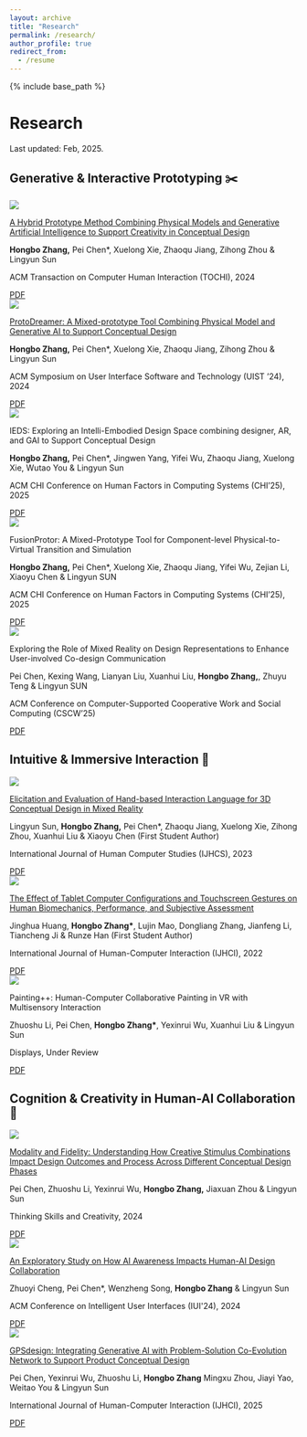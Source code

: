 ```yaml
---
layout: archive
title: "Research"
permalink: /research/
author_profile: true
redirect_from:
  - /resume
---
```


{% include base_path %}

# Research
Last updated: Feb, 2025.

## Generative & Interactive Prototyping ✂️

<div class="research-basic">
  <!-- img -->
  <div class="research-img">
    <div class="research-img-layout_box">
      <img src="{{ base_path }}/images/paper_img/tochi.png">
    </div>
  </div>
  <!-- content-paper -->
  <div class="research-content">
    <div class="research-paper-title">
      <p>
        <a href="https://doi.org/10.1145/3689433">
        A Hybrid Prototype Method Combining Physical Models and Generative Artificial Intelligence to Support Creativity in Conceptual Design
        </a>
      </p>
    </div>
    <div class="research-paper-author">
      <p>
      <strong>Hongbo Zhang,</strong> Pei Chen*, Xuelong Xie, Zhaoqu Jiang, Zihong Zhou & Lingyun Sun
      </p>
    </div>
    <div class="research-paper-venue">
      <p>
      ACM Transaction on Computer Human Interaction (TOCHI), 2024
      </p>
    </div>
    <div class="research-paper-attachment">
      <a class="attachment-btn" href="{{ base_path }}/files/tochi.pdf">
        <i class="bi bi-file-pdf-fill"></i>
        PDF
      </a>
    </div>
  </div>
</div>

<div class="separate-section"></div>

<div class="research-basic">
  <!-- img -->
  <div class="research-img">
    <div class="research-img-layout_box">
      <img src="{{ base_path }}/images/paper_img/uist.png">
    </div>
  </div>
  <!-- content-paper -->
  <div class="research-content">
    <div class="research-paper-title">
      <p>
        <a href="https://doi.org/10.1145/3654777.3676399">
        ProtoDreamer: A Mixed-prototype Tool Combining Physical Model and Generative AI to Support Conceptual Design
        </a>
      </p>
    </div>
    <div class="research-paper-author">
      <p>
      <strong>Hongbo Zhang,</strong> Pei Chen*, Xuelong Xie, Zhaoqu Jiang, Zihong Zhou & Lingyun Sun
      </p>
    </div>
    <div class="research-paper-venue">
      <p>
      ACM Symposium on User Interface Software and Technology (UIST ’24), 2024
      </p>
    </div>
    <div class="research-paper-attachment">
      <a class="attachment-btn" href="{{ base_path }}/files/uist.pdf">
        <i class="bi bi-file-pdf-fill"></i>
        PDF
      </a>
    </div>
  </div>
</div>

<div class="separate-section"></div>

<div class="research-basic">
  <!-- img -->
  <div class="research-img">
    <div class="research-img-layout_box">
      <img src="{{ base_path }}/images/paper_img/ieds.png">
    </div>
  </div>
  <!-- content-paper -->
  <div class="research-content">
    <div class="research-paper-title">
      <p>
        <!-- <a href="https://doi.org/10.1080/10447318.2023.2267859"> -->
        IEDS: Exploring an Intelli-Embodied Design Space combining designer, AR, and GAI to Support Conceptual Design
        <!-- </a> -->
      </p>
    </div>
    <div class="research-paper-author">
      <p>
      <strong>Hongbo Zhang,</strong> Pei Chen*, Jingwen Yang, Yifei Wu, Zhaoqu Jiang, Xuelong Xie, Wutao You & Lingyun Sun
      </p>
    </div>
    <div class="research-paper-venue">
      <p>
       ACM CHI Conference on Human Factors in Computing Systems (CHI’25), 2025
      </p>
    </div>
    <div class="research-paper-attachment">
      <a class="attachment-btn" href="{{ base_path }}/files/IEDS.pdf">
        <i class="bi bi-file-pdf-fill"></i>
        PDF
      </a>
    </div>
  </div>
</div>


<div class="separate-section"></div>


<div class="research-basic">
  <!-- img -->
  <div class="research-img">
    <div class="research-img-layout_box">
      <img src="{{ base_path }}/images/paper_img/fusionprotor.png">
    </div>
  </div>
  <!-- content-paper -->
  <div class="research-content">
    <div class="research-paper-title">
      <p>
        <!-- <a href="https://doi.org/10.1080/10447318.2023.2267859"> -->
        FusionProtor: A Mixed-Prototype Tool for Component-level Physical-to-Virtual Transition and Simulation
        <!-- </a> -->
      </p>
    </div>
    <div class="research-paper-author">
      <p>
      <strong>Hongbo Zhang,</strong> Pei Chen*, Xuelong Xie, Zhaoqu Jiang, Yifei Wu, Zejian Li, Xiaoyu Chen & Lingyun SUN
      </p>
    </div>
    <div class="research-paper-venue">
      <p>
       ACM CHI Conference on Human Factors in Computing Systems (CHI’25), 2025
      </p>
    </div>
    <div class="research-paper-attachment">
      <a class="attachment-btn" href="{{ base_path }}/files/fusion.pdf">
        <i class="bi bi-file-pdf-fill"></i>
        PDF
      </a>
    </div>
  </div>
</div>





<div class="separate-section"></div>


<div class="research-basic">
  <!-- img -->
  <div class="research-img">
    <div class="research-img-layout_box">
      <img src="{{ base_path }}/images/paper_img/cscw.png">
    </div>
  </div>
  <!-- content-paper -->
  <div class="research-content">
    <div class="research-paper-title">
      <p>
        <!-- <a href="https://doi.org/10.1080/10447318.2023.2267859"> -->
        Exploring the Role of Mixed Reality on Design Representations to Enhance User-involved Co-design Communication
        <!-- </a> -->
      </p>
    </div>
    <div class="research-paper-author">
      <p>
      Pei Chen, Kexing Wang, Lianyan Liu, Xuanhui Liu, <strong>Hongbo Zhang,</strong>, Zhuyu Teng & Lingyun SUN
      </p>
    </div>
    <div class="research-paper-venue">
      <p>
       ACM Conference on Computer-Supported Cooperative Work and Social Computing (CSCW’25)
      </p>
    </div>
    <div class="research-paper-attachment">
      <a class="attachment-btn" href="{{ base_path }}/files/cscw.pdf">
        <i class="bi bi-file-pdf-fill"></i>
        PDF
      </a>
    </div>
  </div>
</div>






<div class="separate-section"></div>

## Intuitive & Immersive Interaction 👐


<div class="research-basic">
  <!-- img -->
  <div class="research-img">
    <div class="research-img-layout_box">
      <img src="{{ base_path }}/images/paper_img/ijhcs.png">
    </div>
  </div>
  <!-- content-paper -->
  <div class="research-content">
    <div class="research-paper-title">
      <p>
        <a href="https://doi.org/10.1016/j.ijhcs.2023.103198">
        Elicitation and Evaluation of Hand-based Interaction Language for 3D Conceptual Design in Mixed Reality
        </a>
      </p>
    </div>
    <div class="research-paper-author">
      <p>
      Lingyun Sun, <strong>Hongbo Zhang,</strong> Pei Chen*, Zhaoqu Jiang, Xuelong Xie, Zihong Zhou, Xuanhui Liu & Xiaoyu Chen (First Student Author)
      </p>
    </div>
    <div class="research-paper-venue">
      <p>
       International Journal of Human Computer Studies (IJHCS), 2023
      </p>
    </div>
    <div class="research-paper-attachment">
      <a class="attachment-btn" href="{{ base_path }}/files/ijhcs.pdf">
        <i class="bi bi-file-pdf-fill"></i>
        PDF
      </a>
    </div>
  </div>
</div>




<div class="separate-section"></div>



<div class="research-basic">
  <!-- img -->
  <div class="research-img">
    <div class="research-img-layout_box">
      <img src="{{ base_path }}/images/paper_img/ijhci.png">
    </div>
  </div>
  <!-- content-paper -->
  <div class="research-content">
    <div class="research-paper-title">
      <p>
        <a href="https://doi.org/10.1080/10447318.2022.2111051">
        The Effect of Tablet Computer Configurations and Touchscreen Gestures on Human Biomechanics, Performance, and Subjective Assessment
        </a>
      </p>
    </div>
    <div class="research-paper-author">
      <p>
      Jinghua Huang, <strong>Hongbo Zhang*</strong>, Lujin Mao, Dongliang Zhang, Jianfeng Li, Tiancheng Ji & Runze Han (First Student Author)
      </p>
    </div>
    <div class="research-paper-venue">
      <p>
      International Journal of Human-Computer Interaction (IJHCI), 2022
      </p>
    </div>
    <div class="research-paper-attachment">
      <a class="attachment-btn" href="{{ base_path }}/files/ijhci.pdf">
        <i class="bi bi-file-pdf-fill"></i>
        PDF
      </a>
    </div>
  </div>
</div>


<div class="separate-section"></div>




<div class="research-basic">
  <!-- img -->
  <div class="research-img">
    <div class="research-img-layout_box">
      <img src="{{ base_path }}/images/paper_img/painting.png">
    </div>
  </div>
  <!-- content-paper -->
  <div class="research-content">
    <div class="research-paper-title">
      <p>
        <!-- <a href="https://doi.org/10.1016/j.ijhcs.2023.103198"> -->
        Painting++: Human-Computer Collaborative Painting in VR with Multisensory Interaction
        <!-- </a> -->
      </p>
    </div>
    <div class="research-paper-author">
      <p>
      Zhuoshu Li, Pei Chen, <strong>Hongbo Zhang*</strong>, Yexinrui Wu, Xuanhui Liu & Lingyun Sun
      </p>
    </div>
    <div class="research-paper-venue">
      <p>
      Displays, Under Review
      </p>
    </div>
    <div class="research-paper-attachment">
      <a class="attachment-btn" href="{{ base_path }}/files/display.pdf">
        <i class="bi bi-file-pdf-fill"></i>
        PDF
      </a>
    </div>
  </div>
</div>

<div class="separate-section"></div>


## Cognition & Creativity in Human-AI Collaboration 🤖

 




<div class="research-basic">
  <!-- img -->
  <div class="research-img">
    <div class="research-img-layout_box">
      <img src="{{ base_path }}/images/paper_img/tsc.png">
    </div>
  </div>
  <!-- content-paper -->
  <div class="research-content">
    <div class="research-paper-title">
      <p>
        <a href="https://doi.org/10.1016/j.ijhcs.2023.103198">
        Modality and Fidelity: Understanding How Creative Stimulus Combinations Impact Design Outcomes and Process Across Different Conceptual Design Phases
        </a>
      </p>
    </div>
    <div class="research-paper-author">
      <p>
      Pei Chen, Zhuoshu Li, Yexinrui Wu, <strong>Hongbo Zhang,</strong> Jiaxuan Zhou & Lingyun Sun
      </p>
    </div>
    <div class="research-paper-venue">
      <p>
       Thinking Skills and Creativity, 2024
      </p>
    </div>
    <div class="research-paper-attachment">
      <a class="attachment-btn" href="{{ base_path }}/files/tsc.pdf">
        <i class="bi bi-file-pdf-fill"></i>
        PDF
      </a>
    </div>
  </div>
</div>


<div class="separate-section"></div>



<div class="research-basic">
  <!-- img -->
  <div class="research-img">
    <div class="research-img-layout_box">
      <img src="{{ base_path }}/images/paper_img/iui.png">
    </div>
  </div>
  <!-- content-paper -->
  <div class="research-content">
    <div class="research-paper-title">
      <p>
        <a href="https://doi.org/10.1080/10447318.2022.2111051">
        An Exploratory Study on How AI Awareness Impacts Human-AI Design Collaboration
        </a>
      </p>
    </div>
    <div class="research-paper-author">
      <p>
      Zhuoyi Cheng, Pei Chen*, Wenzheng Song, <strong>Hongbo Zhang</strong> & Lingyun Sun
      </p>
    </div>
    <div class="research-paper-venue">
      <p>
      ACM Conference on Intelligent User Interfaces (IUI'24), 2024
      </p>
    </div>
    <div class="research-paper-attachment">
      <a class="attachment-btn" href="{{ base_path }}/files/iui.pdf">
        <i class="bi bi-file-pdf-fill"></i>
        PDF
      </a>
    </div>
  </div>
</div>



<div class="separate-section"></div>

<div class="research-basic">
  <!-- img -->
  <div class="research-img">
    <div class="research-img-layout_box">
      <img src="{{ base_path }}/images/paper_img/iui.png">
    </div>
  </div>
  <!-- content-paper -->
  <div class="research-content">
    <div class="research-paper-title">
      <p>
        <a href="https://doi.org/10.1080/10447318.2025.2453003">
        GPSdesign: Integrating Generative AI with Problem-Solution Co-Evolution Network to Support Product Conceptual Design
        </a>
      </p>
    </div>
    <div class="research-paper-author">
      <p>
      Pei Chen, Yexinrui Wu, Zhuoshu Li, <strong>Hongbo Zhang</strong> Mingxu Zhou, Jiayi Yao, Weitao You & Lingyun Sun
      </p>
    </div>
    <div class="research-paper-venue">
      <p>
      International Journal of Human-Computer Interaction (IJHCI), 2025
    </div>
    <div class="research-paper-attachment">
      <a class="attachment-btn" href="{{ base_path }}/files/GPSdesign.pdf">
        <i class="bi bi-file-pdf-fill"></i>
        PDF
      </a>
    </div>
  </div>
</div>





<div class="separate-section"></div>




<div class="research-basic">